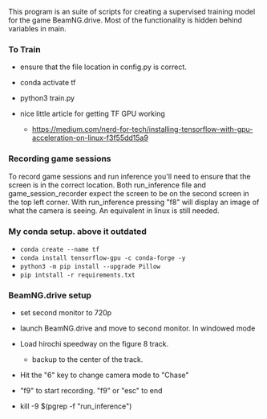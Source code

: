 This program is an suite of scripts for creating a supervised training model for the game BeamNG.drive.
Most of the functionality is hidden behind variables in main.

### To Train
- ensure that the file location in config.py is correct.
- conda activate tf
- python3 train.py

- nice little article for getting TF GPU working
  - https://medium.com/nerd-for-tech/installing-tensorflow-with-gpu-acceleration-on-linux-f3f55dd15a9


### Recording game sessions
To record game sessions and run inference you'll need to ensure that the screen is in the
correct location. Both run_inference file and  game_session_recorder expect the screen to be on the
second screen in the top left corner. With run_inference pressing "f8" will display an image of
what the camera is seeing. An equivalent in linux is still needed.


### My conda setup. above it outdated
- `conda create --name tf`
- `conda install tensorflow-gpu -c conda-forge -y`
- `python3 -m pip install --upgrade Pillow`
- `pip intstall -r requirements.txt`

### BeamNG.drive setup
- set second monitor to 720p
- launch BeamNG.drive and move to second monitor. In windowed mode
- Load hirochi speedway on the figure 8 track. 
  - backup to the center of the track.
- Hit the "6" key to change camera mode to "Chase"
- "f9" to start recording. "f9" or "esc" to end

- kill -9 $(pgrep -f "run_inference")